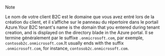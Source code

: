 > [!NOTE]
> <span data-ttu-id="195ed-101">Le nom de votre client B2C est le domaine que vous avez entré lors de la création du client, et il s’affiche sur le panneau du répertoire dans le portail Azure.</span><span class="sxs-lookup"><span data-stu-id="195ed-101">Your B2C tenant's name is the domain that you entered during tenant creation, and is displayed on the directory blade in the Azure portal.</span></span>  <span data-ttu-id="195ed-102">Il se termine généralement par le suffixe `.onmicrosoft.com`, par exemple, `contosob2c.onmicrosoft.com`.</span><span class="sxs-lookup"><span data-stu-id="195ed-102">It usually ends with the suffix `.onmicrosoft.com`, for instance, `contosob2c.onmicrosoft.com`.</span></span>
> 
> 

